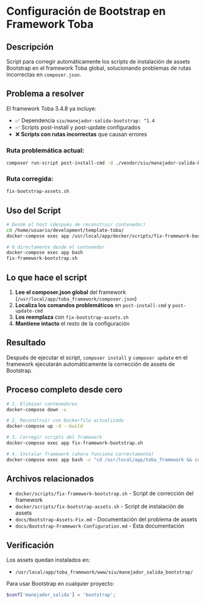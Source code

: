 # Configuración de Bootstrap en Framework Toba

## Descripción

Script para corregir automáticamente los scripts de instalación de assets Bootstrap en el framework Toba global, solucionando problemas de rutas incorrectas en `composer.json`.

## Problema a resolver

El framework Toba 3.4.8 ya incluye:
- ✅ Dependencia `siu/manejador-salida-bootstrap: ^1.4`
- ✅ Scripts post-install y post-update configurados
- ❌ **Scripts con rutas incorrectas** que causan errores

### Ruta problemática actual:
```bash
composer run-script post-install-cmd -d ./vendor/siu/manejador-salida-bootstrap/
```

### Ruta corregida:
```bash
fix-bootstrap-assets.sh
```

## Uso del Script

```bash
# Desde el host (después de reconstruir contenedor)
cd /home/usuario/development/template-toba/
docker-compose exec app /usr/local/app/docker/scripts/fix-framework-bootstrap.sh

# O directamente desde el contenedor
docker-compose exec app bash
fix-framework-bootstrap.sh
```

## Lo que hace el script

1. **Lee el composer.json global** del framework (`/usr/local/app/toba_framework/composer.json`)
2. **Localiza los comandos problemáticos** en `post-install-cmd` y `post-update-cmd`
3. **Los reemplaza** con `fix-bootstrap-assets.sh`
4. **Mantiene intacto** el resto de la configuración

## Resultado

Después de ejecutar el script, `composer install` y `composer update` en el framework ejecutarán automáticamente la corrección de assets de Bootstrap.

## Proceso completo desde cero

```bash
# 1. Eliminar contenedores
docker-compose down -v

# 2. Reconstruir con Dockerfile actualizado
docker-compose up -d --build

# 3. Corregir scripts del framework
docker-compose exec app fix-framework-bootstrap.sh

# 4. Instalar framework (ahora funciona correctamente)
docker-compose exec app bash -c "cd /usr/local/app/toba_framework && composer install"
```

## Archivos relacionados

- `docker/scripts/fix-framework-bootstrap.sh` - Script de corrección del framework
- `docker/scripts/fix-bootstrap-assets.sh` - Script de instalación de assets
- `docs/Bootstrap-Assets-Fix.md` - Documentación del problema de assets
- `docs/Bootstrap-Framework-Configuration.md` - Esta documentación

## Verificación

Los assets quedan instalados en:
- `/usr/local/app/toba_framework/www/siu/manejador_salida_bootstrap/`

Para usar Bootstrap en cualquier proyecto:
```php
$conf['manejador_salida'] = 'bootstrap';
```